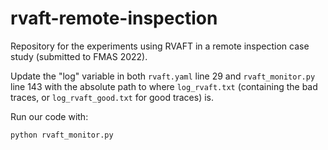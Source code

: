 # rvaft-remote-inspection
Repository for the experiments using RVAFT in a remote inspection case study (submitted to FMAS 2022).

Update the "log" variable in both `rvaft.yaml` line 29 and `rvaft_monitor.py` line 143 with the absolute path to where `log_rvaft.txt` (containing the bad traces, or `log_rvaft_good.txt` for good traces) is.

Run our code with:
```bash
python rvaft_monitor.py
```
